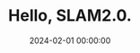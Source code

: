 ---
layout: post
title: Hello, SLAM2.0.
date: 2024-02-01 00:00:00
description: The introduction of this blog.
tags: VIO
categories: Research
featured: false
---